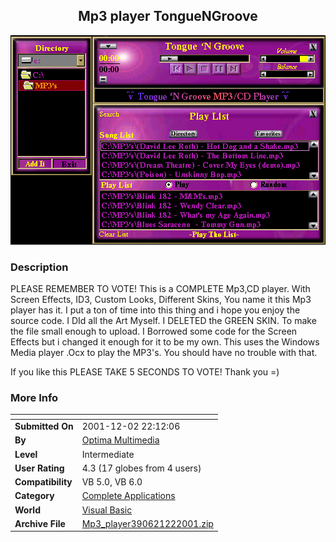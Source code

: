 ﻿<div align="center">

## Mp3 player TongueNGroove

<img src="PIC20011222343327720.jpg">
</div>

### Description

PLEASE REMEMBER TO VOTE! This is a COMPLETE Mp3,CD player. With Screen Effects, ID3, Custom Looks, Different Skins, You name it this Mp3 player has it. I put a ton of time into this thing and i hope you enjoy the source code. I DId all the Art Myself. I DELETED the GREEN SKIN. To make the file small enough to upload. I Borrowed some code for the Screen Effects but i changed it enough for it to be my own. This uses the Windows Media player .Ocx to play the MP3's. You should have no trouble with that.

If you like this PLEASE TAKE 5 SECONDS TO VOTE! Thank you =)
 
### More Info
 


<span>             |<span>
---                |---
**Submitted On**   |2001-12-02 22:12:06
**By**             |[Optima Multimedia](https://github.com/Planet-Source-Code/PSCIndex/blob/master/ByAuthor/optima-multimedia.md)
**Level**          |Intermediate
**User Rating**    |4.3 (17 globes from 4 users)
**Compatibility**  |VB 5\.0, VB 6\.0
**Category**       |[Complete Applications](https://github.com/Planet-Source-Code/PSCIndex/blob/master/ByCategory/complete-applications__1-27.md)
**World**          |[Visual Basic](https://github.com/Planet-Source-Code/PSCIndex/blob/master/ByWorld/visual-basic.md)
**Archive File**   |[Mp3\_player390621222001\.zip](https://github.com/Planet-Source-Code/optima-multimedia-mp3-player-tonguengroove__1-29423/archive/master.zip)








